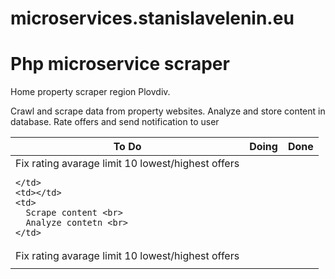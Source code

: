 # microservices.stanislavelenin.eu

<h1>Php microservice scraper</h1>

<p>Home property scraper region Plovdiv.</p>
<p>Crawl and scrape data from property websites. Analyze and store content in database. Rate offers and send notification to user</p>

<table>
  <thead>
    <th>To Do</th>
    <th>Doing</th>
    <th>Done</th>
  </thead>
  <tr>
    <td>
      Fix rating avarage limit 10 lowest/highest offers
      
    </td>
    <td></td>
    <td>
      Scrape content <br>
      Analyze contetn <br>
    </td>
  </tr>
  <tr>
    <td>Fix rating avarage limit 10 lowest/highest offers</td>
    <td></td>
    <td></td>
  </tr>
  <tr>
    <td></td>
    <td></td>
    <td></td>
  </tr>
</table>

